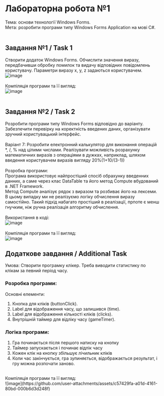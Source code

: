 # Лабораторна робота №1 <br/>
Тема: основи технології Windows Forms.<br/>
Мета: розробити програми типу Windows Forms Application на мові C#.<br/>
<br/>
## Завдання №1 / Task 1
Створити додаток Windows Forms. Обчислити значення виразу, передбачивши обробку помилок та видачу відповідних повідомлень користувачу. Параметри виразу x, y, z задаються користувачем.<br/>
![image](https://github.com/user-attachments/assets/69032cf9-bca2-407b-a879-b5ddfdd4541f)<br/>
<br/>
Компіляція програми та її вигляд:<br/>
![image](https://github.com/user-attachments/assets/2ad87c11-420a-4036-aa24-b885bf30097c)<br/>
<br/>
## Завдання №2 / Task 2
Розробити програми типу Windows Forms відповідно до варіанту. Забезпечити перевірку на коректність введених даних, організувати зручний користувацький інтерфейс.<br/>
<br/>
Варіант 7: Розробити електронний калькулятор для виконання операцій *, /, % над цілими числами. Реалізувати можливість розрахунку математичних виразів з операціями в дужках, наприклад, шляхом введення користувачем виразів вигляду 20%(1+10/(3-1))<br/>
<br/>
Розробка програми:<br/>
Програма використовує найпростіший спосіб обрахунку введенних данних, а саме через клас DataTable та його метод Compute вбудований в .NET Framework. <br/> Метод Compute аналізує рядок з виразом та розбиває його на лексеми. В цьому випадку ми не реалізуємо логіку обчислення виразу самостійно. Такий підхід набагато простіший в реалізації, прпоте є менш гнучким, ніж ручна реалізація алгоритму обчислення.<br/>
<br/>
Використання в коді:<br/>
![image](https://github.com/user-attachments/assets/c0bb3725-6f45-41e2-8da1-a2f4b2620084)<br/>
<br/>
Компіляція програми та її вигляд:<br/>
![image](https://github.com/user-attachments/assets/202896d8-362d-448d-b118-fe0178bf204c)<br/>

## Додаткове завдання / Additional Task
Умова: Створити програмку клікер. Треба виводити статистику по клікам за певний період часу.<br/>

### Розробка програми:<br/>
Основні елементи:
1) Кнопка для кліків (buttonClick).
2) Label для відображення часу, що залишився (time).
3) Label для відображення кількості кліків (clicks).
4) Внутрішній таймер для відліку часу (gameTimer). 

### Логіка програми:
1) Гра починається після першого натиску на кнопку <br/>
2) Таймер запускається і починає відлік часу <br/>
3) Кожен клік на кнопку збільшує лічильник кліків <br/>
4) Коли час закінчується, гра зупиняється, відображається результат, і гру можна розпочати заново. <br/>
<br/>
Компіляція програми та її вигляд:<br/>
![image](https://github.com/user-attachments/assets/c57429fa-a01d-4161-80bd-000b6d3d248f)<br/>

